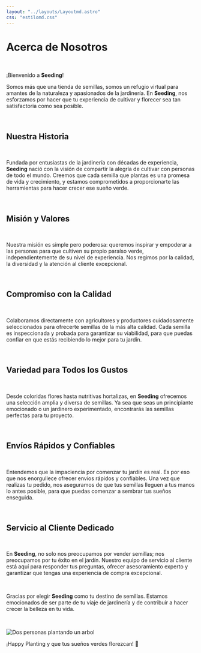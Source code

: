 ```yaml
---
layout: "../layouts/Layoutmd.astro"
css: "estilomd.css"
---
```


# Acerca de Nosotros

<br>

¡Bienvenido a **Seeding**!

Somos más que una tienda de semillas, somos un refugio virtual para amantes de la naturaleza y apasionados de la jardinería. En **Seeding**, nos esforzamos por hacer que tu experiencia de cultivar y florecer sea tan satisfactoria como sea posible.

<br>

## Nuestra Historia

<br>

Fundada por entusiastas de la jardinería con décadas de experiencia, **Seeding** nació con la visión de compartir la alegría de cultivar con personas de todo el mundo. Creemos que cada semilla que plantas es una promesa de vida y crecimiento, y estamos comprometidos a proporcionarte las herramientas para hacer crecer ese sueño verde.

<br>

## Misión y Valores

<br>

Nuestra misión es simple pero poderosa: queremos inspirar y empoderar a las personas para que cultiven su propio paraíso verde, independientemente de su nivel de experiencia. Nos regimos por la calidad, la diversidad y la atención al cliente excepcional.

<br>

## Compromiso con la Calidad

<br>

Colaboramos directamente con agricultores y productores cuidadosamente seleccionados para ofrecerte semillas de la más alta calidad. Cada semilla es inspeccionada y probada para garantizar su viabilidad, para que puedas confiar en que estás recibiendo lo mejor para tu jardín.

<br>

## Variedad para Todos los Gustos

<br>

Desde coloridas flores hasta nutritivas hortalizas, en **Seeding** ofrecemos una selección amplia y diversa de semillas. Ya sea que seas un principiante emocionado o un jardinero experimentado, encontrarás las semillas perfectas para tu proyecto.

<br>

## Envíos Rápidos y Confiables

<br>

Entendemos que la impaciencia por comenzar tu jardín es real. Es por eso que nos enorgullece ofrecer envíos rápidos y confiables. Una vez que realizas tu pedido, nos aseguramos de que tus semillas lleguen a tus manos lo antes posible, para que puedas comenzar a sembrar tus sueños enseguida.

<br>

## Servicio al Cliente Dedicado

<br>

En **Seeding**, no solo nos preocupamos por vender semillas; nos preocupamos por tu éxito en el jardín. Nuestro equipo de servicio al cliente está aquí para responder tus preguntas, ofrecer asesoramiento experto y garantizar que tengas una experiencia de compra excepcional.

<br>

Gracias por elegir **Seeding** como tu destino de semillas. Estamos emocionados de ser parte de tu viaje de jardinería y de contribuir a hacer crecer la belleza en tu vida.

<br>

![Dos personas plantando un arbol](https://img.freepik.com/fotos-premium/manos-personas-plantando-arboles-pequenos-concepto-puesta-sol-salvar-tierra_34152-3251.jpg)

¡Happy Planting y que tus sueños verdes florezcan! 🌱 